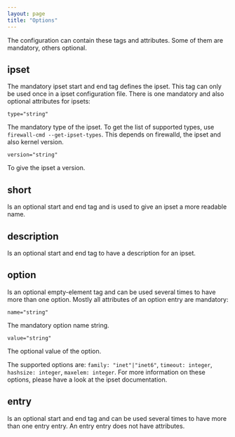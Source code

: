 ```yaml
---
layout: page
title: "Options"
---
```


The configuration can contain these tags and attributes. Some of them are mandatory, others optional. 

## ipset

The mandatory ipset start and end tag defines the ipset. This tag can only be used once in a ipset configuration file. There is one mandatory and also optional attributes for ipsets: 

    type="string"

The mandatory type of the ipset. To get the list of supported types, use `firewall-cmd --get-ipset-types`. This depends on firewalld, the ipset and also kernel version.

    version="string"

To give the ipset a version. 

## short

Is an optional start and end tag and is used to give an ipset a more readable name.

## description

Is an optional start and end tag to have a description for an ipset.

## option

Is an optional empty-element tag and can be used several times to have more than one option. Mostly all attributes of an option entry are mandatory: 

    name="string"

The mandatory option name string. 

    value="string"

The optional value of the option. 

The supported options are: `family: "inet"|"inet6"`, `timeout: integer`, `hashsize: integer`, `maxelem: integer`. For more information on these options, please have a look at the ipset documentation. 

## entry

Is an optional start and end tag and can be used several times to have more than one entry entry. An entry entry does not have attributes.

